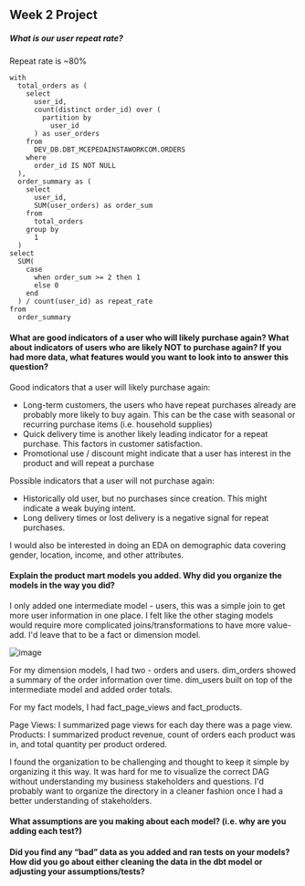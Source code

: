 ## Week 2 Project 

##### What is our user repeat rate?

Repeat rate is ~80%
```
with
  total_orders as (
    select
      user_id,
      count(distinct order_id) over (
        partition by
          user_id
      ) as user_orders
    from
      DEV_DB.DBT_MCEPEDAINSTAWORKCOM.ORDERS
    where
      order_id IS NOT NULL
  ),
  order_summary as (
    select
      user_id,
      SUM(user_orders) as order_sum
    from
      total_orders
    group by
      1
  )
select
  SUM(
    case
      when order_sum >= 2 then 1
      else 0
    end
  ) / count(user_id) as repeat_rate
from
  order_summary
```

#### What are good indicators of a user who will likely purchase again? What about indicators of users who are likely NOT to purchase again? If you had more data, what features would you want to look into to answer this question?

Good indicators that a user will likely purchase again: 
- Long-term customers, the users who have repeat purchases already are probably more likely to buy again. This can be the case with seasonal or recurring purchase items (i.e. household supplies)
- Quick delivery time is another likely leading indicator for a repeat purchase. This factors in customer satisfaction. 
- Promotional use / discount might indicate that a user has interest in the product and will repeat a purchase 

Possible indicators that a user will not purchase again: 
- Historically old user, but no purchases since creation. This might indicate a weak buying intent. 
- Long delivery times or lost delivery is a negative signal for repeat purchases. 

I would also be interested in doing an EDA on demographic data covering gender, location, income, and other attributes. 

#### Explain the product mart models you added. Why did you organize the models in the way you did?
I only added one intermediate model - users, this was a simple join to get more user information in one place. I felt like the other staging models would require more complicated joins/transformations to have more value-add. I'd leave that to be a fact or dimension model. 

![image](https://user-images.githubusercontent.com/124597021/233871465-1e384489-3e21-47f8-86ac-8cc467a71232.png)

For my dimension models, I had two - orders and users. dim_orders showed a summary of the order information over time. dim_users built on top of the intermediate model and added order totals. 

For my fact models, I had fact_page_views and fact_products. 

Page Views: I summarized page views for each day there was a page view. 
Products: I summarized product revenue, count of orders each product was in, and total quantity per product ordered. 

I found the organization to be challenging and thought to keep it simple by organizing it this way. It was hard for me to visualize the correct DAG without understanding my business stakeholders and questions. I'd probably want to organize the directory in a cleaner fashion once I had a better understanding of stakeholders. 

#### What assumptions are you making about each model? (i.e. why are you adding each test?)

#### Did you find any “bad” data as you added and ran tests on your models? How did you go about either cleaning the data in the dbt model or adjusting your assumptions/tests?
